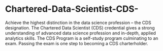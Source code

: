 # Chartered-Data-Scientist-CDS-
Achieve the highest distinction in the data science profession – the CDS designation. The Chartered Data Scientist (CDS) credential gives a strong understanding of advanced data science profession and in-depth, applied analytics skills.  The CDS Program is a self-study program culminating to an exam. Passing the exam is one step to becoming a CDS charterholder.
